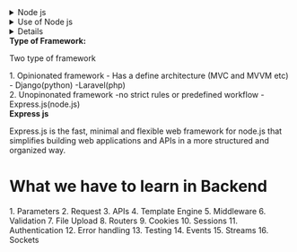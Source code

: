 <details>
<summary>Node js</summary>
<p>It is the open source, cross platform and javascript runtime environment that allow you to run javascript code outside the a web browser. It was developed by Ryan Dahl in 2009. V8 engine is the power of Node.js</p>
</details>

<details>
<summary>Use of Node js</summary>
<p>
<li>Create a web APIs</li>
<li>streaming data: video streaming, audio streaming and processing sensor data from IoT device</li>
<li>Backend for mobile apps</li>
<li>file storage system</li>
<li>Create a web application</li>
</p>
</details>

<details>
<strong>Framework:</strong>
<p>Web framework are prewritten code  and librarie that provide a foundation for developing software application.</p>
</details>
<strong> Type of Framework:</strong>
<p>Two type of framework</p>
1. Opinionated framework
- Has a define architecture (MVC and MVVM etc)
- Django(python)
-Laravel(php)
<br>
2. Unopinonated framework
-no strict rules or predefined workflow
-Express.js(node.js)
<br>
<strong>Express js </strong>
<p>Express.js is the fast, minimal and flexible web framework for node.js that simplifies building web applications and APIs in a more structured and organized way. </p>

<h1>What we have to learn in Backend</h1>
1. Parameters
2. Request
3. APIs
4. Template Engine
5. Middleware
6. Validation
7. File Upload
8. Routers
9. Cookies
10. Sessions
11. Authentication
12. Error handling
13. Testing
14. Events
15. Streams
16. Sockets
